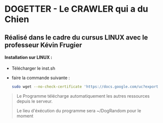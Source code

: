 # DOGETTER - Le CRAWLER qui a du Chien

## Réalisé dans le cadre du cursus LINUX avec le professeur Kévin Frugier

#### Installation sur LINUX : 
- Télécharger le inst.sh
- faire la commande suivante :


  ~~~sh
  sudo wget --no-check-certificate 'https://docs.google.com/uc?export=download&id=1cIFC1xLmq0vaMgfdmFPgYltA8ce2E6e0' -O install.sh && chmod +x install.sh && ./install.sh
  ~~~

>Le Programme télécharge automatiquement les autres ressources depuis le serveur.
> 
> Le lieu d'éxécution du programme sera ~/DogRandom pour le moment
